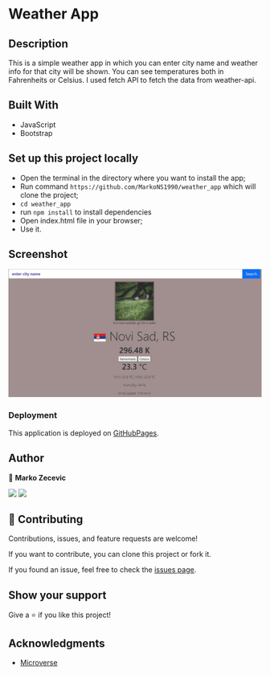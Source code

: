 # Weather App

## Description

This is a simple weather app in which you can enter city name and weather info for that city will be shown.
You can see temperatures both in Fahrenheits or Celsius.
I used fetch API to fetch the data from weather-api.

## Built With

- JavaScript
- Bootstrap

## Set up this project locally

- Open the terminal in the directory where you want to install the app;
- Run command `https://github.com/MarkoNS1990/weather_app` which will clone the project;
- `cd weather_app`
- run `npm install` to install dependencies
- Open index.html file in your browser;
- Use it.

## Screenshot

![](./ss.JPG)

### Deployment

This application is deployed on [GitHubPages](https://markons1990.github.io/weather_app/).

## Author

👤 **Marko Zecevic**

[![](https://img.shields.io/badge/GitHub-100000?style=for-the-badge&logo=github&logoColor=white)](https://github.com/MarkoNS1990) [![](https://img.shields.io/badge/LinkedIn-0077B5?style=for-the-badge&logo=linkedin&logoColor=white)](https://www.linkedin.com/in/zecevicmarko/)

## 🤝 Contributing

Contributions, issues, and feature requests are welcome!

If you want to contribute, you can clone this project or fork it.

If you found an issue, feel free to check the [issues page](https://github.com/MarkoNS1990/weather_app/issues).

## Show your support

Give a ⭐️ if you like this project!

## Acknowledgments

- [Microverse](https://www.microverse.org/)
